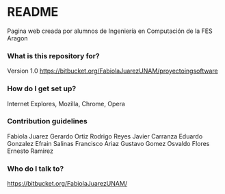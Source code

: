 # README #

Pagina web creada por alumnos de Ingeniería en Computación de la FES Aragon

### What is this repository for? ###

Version 1.0
https://bitbucket.org/FabiolaJuarezUNAM/proyectoingsoftware

### How do I get set up? ###

Internet Explores, Mozilla, Chrome, Opera

### Contribution guidelines ###

Fabiola Juarez
Gerardo Ortiz
Rodrigo Reyes
Javier Carranza
Eduardo Gonzalez
Efrain Salinas
Francisco Ariaz
Gustavo Gomez
Osvaldo Flores
Ernesto Ramirez

### Who do I talk to? ###

https://bitbucket.org/FabiolaJuarezUNAM/